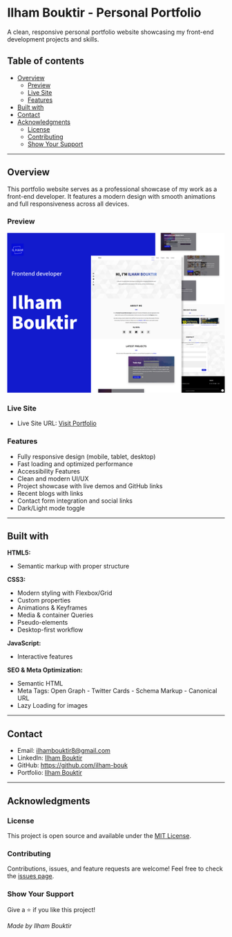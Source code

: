 # Ilham Bouktir - Personal Portfolio

A clean, responsive personal portfolio website showcasing my front-end development projects and skills.

## Table of contents

- [Overview](#overview)
  - [Preview](#preview)
  - [Live Site](#live-site)
  - [Features](#features)
- [Built with](#built-with)
- [Contact](#contact)
- [Acknowledgments](#acknowledgments)
  - [License](#license)
  - [Contributing](#contributing)
  - [Show Your Support](#show-your-support)

---

## Overview

This portfolio website serves as a professional showcase of my work as a front-end developer. It features a modern design with smooth animations and full responsiveness across all devices.

### Preview

![Preview image](imgs/preview.png)

### Live Site

- Live Site URL: [Visit Portfolio](https://ilham-bouk.github.io/Personal_Portfolio/)

### Features

- Fully responsive design (mobile, tablet, desktop)
- Fast loading and optimized performance
- Accessibility Features
- Clean and modern UI/UX
- Project showcase with live demos and GitHub links
- Recent blogs with links
- Contact form integration and social links
- Dark/Light mode toggle

---

## Built with

**HTML5:**
  - Semantic markup with proper structure

**CSS3:**
  - Modern styling with Flexbox/Grid
  - Custom properties
  - Animations & Keyframes
  - Media & container Queries
  - Pseudo-elements
  - Desktop-first workflow

**JavaScript:**
  - Interactive features

**SEO & Meta Optimization:**
  - Semantic HTML
  - Meta Tags: Open Graph - Twitter Cards - Schema Markup - Canonical URL
  - Lazy Loading for images

---

## Contact

- Email: ilhambouktir8@gmail.com
- LinkedIn: [Ilham Bouktir](https://www.linkedin.com/in/ilham-bouktir-0b266b31b)
- GitHub: https://github.com/ilham-bouk
- Portfolio: [Ilham Bouktir](https://ilham-bouk.github.io/Personal_Portfolio/)

---

## Acknowledgments

### License

This project is open source and available under the [MIT License]().

### Contributing

Contributions, issues, and feature requests are welcome! Feel free to check the [issues page]().

### Show Your Support

Give a ⭐️ if you like this project!

*Made by Ilham Bouktir*
